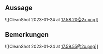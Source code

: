 ## Aussage

![[CleanShot 2023-01-24 at 17.58.20@2x.png]]

## Bemerkungen

![[CleanShot 2023-01-24 at 17.59.55@2x.png]]
